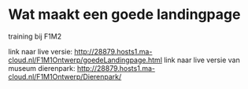 # Wat maakt een goede landingpage
training bij F1M2

link naar live versie: http://28879.hosts1.ma-cloud.nl/F1M1Ontwerp/goedeLandingpage.html
link naar live versie van museum dierenpark: http://28879.hosts1.ma-cloud.nl/F1M1Ontwerp/Dierenpark/